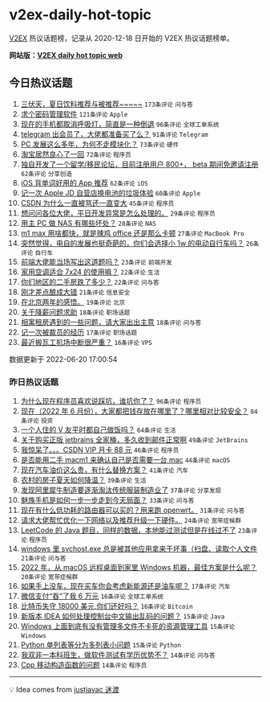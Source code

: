 # v2ex-daily-hot-topic

[V2EX](https://www.v2ex.com/) 热议话题榜，记录从 2020-12-18 日开始的 V2EX 热议话题榜单。

**网站版：[V2EX daily hot topic web](https://boojack.github.io/v2ex-daily-hot-topic-web/)**

## 今日热议话题

<!-- TODAY BEGIN -->

1. [三伏天，夏日饮料推荐与被推荐~~~~~](https://www.v2ex.com/t/860766) `173条评论` `问与答`
1. [求个密码管理软件](https://www.v2ex.com/t/860837) `121条评论` `Apple`
1. [现在的手机都取消呼吸灯，简直是一种倒退](https://www.v2ex.com/t/860816) `96条评论` `全球工单系统`
1. [telegram 出会员了，大佬都准备买了么？](https://www.v2ex.com/t/860760) `91条评论` `Telegram`
1. [PC 发展这么多年，为何不走模块化？](https://www.v2ex.com/t/860839) `73条评论` `硬件`
1. [淘宝居然良心了一回](https://www.v2ex.com/t/860827) `72条评论` `程序员`
1. [独自开发了一个留学/移民论坛，目前注册用户 800+， beta 期间免邀请注册](https://www.v2ex.com/t/860771) `62条评论` `分享创造`
1. [iOS 背单词好用的 App 推荐](https://www.v2ex.com/t/860844) `62条评论` `iOS`
1. [记一次 Apple JD 自营店换电池的垃圾体验](https://www.v2ex.com/t/860911) `60条评论` `Apple`
1. [CSDN 为什么一直被骂还一直变大](https://www.v2ex.com/t/860940) `45条评论` `程序员`
1. [想问问各位大佬，平日开发异常是怎么处理的。](https://www.v2ex.com/t/860900) `29条评论` `程序员`
1. [用主 PC 做 NAS 有哪些坏处？](https://www.v2ex.com/t/860922) `28条评论` `NAS`
1. [m1 max 用啥都快，就是辣鸡 office 还是那么卡顿](https://www.v2ex.com/t/860795) `27条评论` `MacBook Pro`
1. [突然觉得，电自的发展也挺奇葩的，你们会选择小 1w 的电动自行车吗？](https://www.v2ex.com/t/860870) `26条评论` `自行车`
1. [前端大佬能当场写出这道题吗？](https://www.v2ex.com/t/860936) `23条评论` `前端开发`
1. [家用空调适合 7x24 的使用嘛？](https://www.v2ex.com/t/860907) `22条评论` `生活`
1. [你们地区的二手房跌了多少？](https://www.v2ex.com/t/860838) `22条评论` `问与答`
1. [刚才差点酿成大错](https://www.v2ex.com/t/860777) `21条评论` `信息安全`
1. [在北京两年的感悟。](https://www.v2ex.com/t/860965) `19条评论` `北京`
1. [关于降薪问题求助](https://www.v2ex.com/t/860879) `18条评论` `职场话题`
1. [相寓租房遇到的一些问题，请大家出出主意](https://www.v2ex.com/t/860824) `18条评论` `问与答`
1. [记一次被裁员的经历](https://www.v2ex.com/t/860902) `17条评论` `职场话题`
1. [最近搬瓦工机场中断很严重？](https://www.v2ex.com/t/860945) `16条评论` `VPS`

数据更新于 2022-06-20 17:00:54

<!-- TODAY END -->

### 昨日热议话题

<!-- YESTERDAY BEGIN -->

1. [为什么现在程序员喜欢说踩坑，谁坑你了？](https://www.v2ex.com/t/860614) `96条评论` `程序员`
1. [现在（2022 年 6 月份），大家都把钱存放在哪里了？哪里相对比较安全？](https://www.v2ex.com/t/860611) `84条评论` `投资`
1. [一个人住的 V 友平时都自己做饭吗？](https://www.v2ex.com/t/860649) `64条评论` `生活`
1. [关于购买正版 jetbrains 全家桶，多久收到邮件正常啊](https://www.v2ex.com/t/860643) `49条评论` `JetBrains`
1. [我惊呆了。。。CSDN VIP 月卡 88 元](https://www.v2ex.com/t/860634) `46条评论` `程序员`
1. [是否能用二手 macm1 来确认自己是否需要一台 mac](https://www.v2ex.com/t/860629) `44条评论` `macOS`
1. [现在汽车油价这么贵，有什么替换方案？](https://www.v2ex.com/t/860677) `41条评论` `汽车`
1. [农村的房子夏天如何降温？](https://www.v2ex.com/t/860657) `39条评论` `生活`
1. [发现阿里犀牛制造要逐渐淘汰传统服装制造业了](https://www.v2ex.com/t/860659) `37条评论` `分享发现`
1. [魅族手机是如何一步一步走到今天局面？](https://www.v2ex.com/t/860648) `33条评论` `问与答`
1. [现在有什么低功耗的路由器可以买的？用来跑 openwrt。](https://www.v2ex.com/t/860680) `31条评论` `问与答`
1. [请求大佬帮忙优化一下网络以及推荐升级一下硬件。](https://www.v2ex.com/t/860692) `24条评论` `宽带症候群`
1. [LeetCode 的 Java 题目，同样的数据，本地能过测试但是在线过不了](https://www.v2ex.com/t/860705) `23条评论` `程序员`
1. [windows 里 svchost.exe 总是被其他应用拿来干坏事（扫盘、读取个人文件](https://www.v2ex.com/t/860612) `21条评论` `问与答`
1. [2022 年，从 macOS 远程桌面到家里 Windows 机器，最佳方案是什么呢？](https://www.v2ex.com/t/860633) `20条评论` `宽带症候群`
1. [如果手上没车，现在买车你会考虑新能源还是油车呢？](https://www.v2ex.com/t/860735) `17条评论` `汽车`
1. [微信支付“吞”了我 6 万元](https://www.v2ex.com/t/860754) `16条评论` `全球工单系统`
1. [比特币失守 18000 美元,你们还好吗？](https://www.v2ex.com/t/860679) `16条评论` `Bitcoin`
1. [新版本 IDEA 如何处理控制台中文输出乱码的问题？](https://www.v2ex.com/t/860741) `15条评论` `Java`
1. [Windows 上面到底有没有管理多文件不卡死的资源管理工具](https://www.v2ex.com/t/860695) `15条评论` `Windows`
1. [Python 单列表等分为多列表小问题](https://www.v2ex.com/t/860658) `15条评论` `Python`
1. [我双非一本科班生，做软件测试有学历优势不？](https://www.v2ex.com/t/860734) `14条评论` `问与答`
1. [Cpp 移动构造函数的问题](https://www.v2ex.com/t/860731) `14条评论` `程序员`

<!-- YESTERDAY END -->

---

💡 Idea comes from [justjavac 迷渡](https://github.com/justjavac/)
